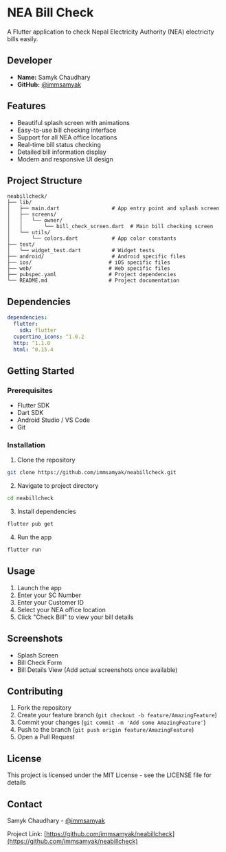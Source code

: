 # NEA Bill Check

A Flutter application to check Nepal Electricity Authority (NEA) electricity bills easily.

## Developer
- **Name:** Samyk Chaudhary
- **GitHub:** [@immsamyak](https://github.com/immsamyak/neabillcheck)

## Features
- Beautiful splash screen with animations
- Easy-to-use bill checking interface
- Support for all NEA office locations
- Real-time bill status checking
- Detailed bill information display
- Modern and responsive UI design

## Project Structure
```
neabillcheck/
├── lib/
│   ├── main.dart                 # App entry point and splash screen
│   ├── screens/
│   │   └── owner/
│   │       └── bill_check_screen.dart  # Main bill checking screen
│   └── utils/
│       └── colors.dart           # App color constants
├── test/
│   └── widget_test.dart          # Widget tests
├── android/                      # Android specific files
├── ios/                         # iOS specific files
├── web/                         # Web specific files
├── pubspec.yaml                 # Project dependencies
└── README.md                    # Project documentation
```

## Dependencies
```yaml
dependencies:
  flutter:
    sdk: flutter
  cupertino_icons: ^1.0.2
  http: ^1.1.0
  html: ^0.15.4
```

## Getting Started

### Prerequisites
- Flutter SDK
- Dart SDK
- Android Studio / VS Code
- Git

### Installation
1. Clone the repository
```bash
git clone https://github.com/immsamyak/neabillcheck.git
```

2. Navigate to project directory
```bash
cd neabillcheck
```

3. Install dependencies
```bash
flutter pub get
```

4. Run the app
```bash
flutter run
```

## Usage
1. Launch the app
2. Enter your SC Number
3. Enter your Customer ID
4. Select your NEA office location
5. Click "Check Bill" to view your bill details

## Screenshots
- Splash Screen
- Bill Check Form
- Bill Details View
(Add actual screenshots once available)

## Contributing
1. Fork the repository
2. Create your feature branch (`git checkout -b feature/AmazingFeature`)
3. Commit your changes (`git commit -m 'Add some AmazingFeature'`)
4. Push to the branch (`git push origin feature/AmazingFeature`)
5. Open a Pull Request

## License
This project is licensed under the MIT License - see the LICENSE file for details

## Contact
Samyk Chaudhary - [@immsamyak](https://github.com/immsamyak/neabillcheck)

Project Link: [https://github.com/immsamyak/neabillcheck](https://github.com/immsamyak/neabillcheck)
